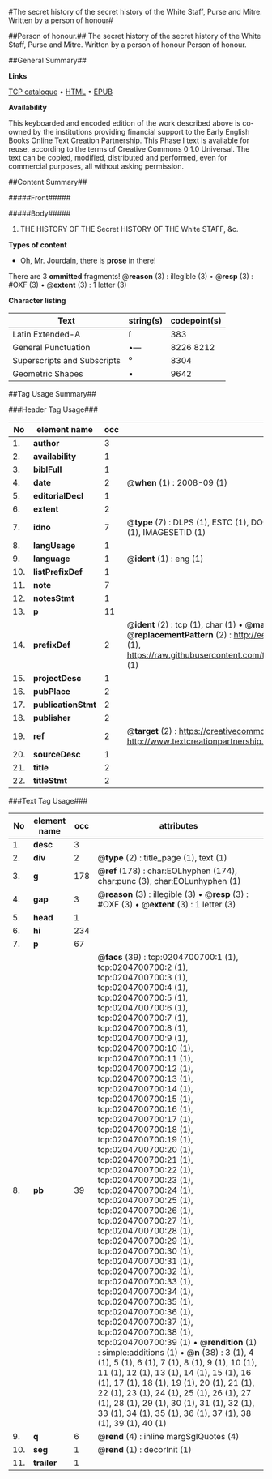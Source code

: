 #The secret history of the secret history of the White Staff, Purse and Mitre. Written by a person of honour#

##Person of honour.##
The secret history of the secret history of the White Staff, Purse and Mitre. Written by a person of honour
Person of honour.

##General Summary##

**Links**

[TCP catalogue](http://www.ota.ox.ac.uk/tcp/)  • 
[HTML](http://tei.it.ox.ac.uk/tcp/Texts-HTML/free/004/004834126.html)  • 
[EPUB](http://tei.it.ox.ac.uk/tcp/Texts-EPUB/free/004/004834126.epub)

**Availability**

This keyboarded and encoded edition of the
	       work described above is co-owned by the institutions
	       providing financial support to the Early English Books
	       Online Text Creation Partnership. This Phase I text is
	       available for reuse, according to the terms of Creative
	       Commons 0 1.0 Universal. The text can be copied,
	       modified, distributed and performed, even for
	       commercial purposes, all without asking permission.


##Content Summary##

#####Front#####

#####Body#####

1. THE HISTORY OF THE Secret HISTORY OF THE White STAFF, &c.

**Types of content**

  * Oh, Mr. Jourdain, there is **prose** in there!

There are 3 **ommitted** fragments! 
 @__reason__ (3) : illegible (3)  •  @__resp__ (3) : #OXF (3)  •  @__extent__ (3) : 1 letter (3)

**Character listing**


|Text|string(s)|codepoint(s)|
|---|---|---|
|Latin Extended-A|ſ|383|
|General Punctuation|•—|8226 8212|
|Superscripts             and Subscripts|⁰|8304|
|Geometric Shapes|▪|9642|

##Tag Usage Summary##

###Header Tag Usage###

|No|element name|occ|attributes|
|---|---|---|---|
|1.|__author__|3||
|2.|__availability__|1||
|3.|__biblFull__|1||
|4.|__date__|2| @__when__ (1) : 2008-09 (1)|
|5.|__editorialDecl__|1||
|6.|__extent__|2||
|7.|__idno__|7| @__type__ (7) : DLPS (1), ESTC (1), DOCNO (1), TCP (1), GALEDOCNO (1), CONTENTSET (1), IMAGESETID (1)|
|8.|__langUsage__|1||
|9.|__language__|1| @__ident__ (1) : eng (1)|
|10.|__listPrefixDef__|1||
|11.|__note__|7||
|12.|__notesStmt__|1||
|13.|__p__|11||
|14.|__prefixDef__|2| @__ident__ (2) : tcp (1), char (1)  •  @__matchPattern__ (2) : ([0-9\-]+):([0-9IVX]+) (1), (.+) (1)  •  @__replacementPattern__ (2) : http://eebo.chadwyck.com/downloadtiff?vid=$1&page=$2 (1), https://raw.githubusercontent.com/textcreationpartnership/Texts/master/tcpchars.xml#$1 (1)|
|15.|__projectDesc__|1||
|16.|__pubPlace__|2||
|17.|__publicationStmt__|2||
|18.|__publisher__|2||
|19.|__ref__|2| @__target__ (2) : https://creativecommons.org/publicdomain/zero/1.0/ (1), http://www.textcreationpartnership.org/docs/. (1)|
|20.|__sourceDesc__|1||
|21.|__title__|2||
|22.|__titleStmt__|2||


###Text Tag Usage###

|No|element name|occ|attributes|
|---|---|---|---|
|1.|__desc__|3||
|2.|__div__|2| @__type__ (2) : title_page (1), text (1)|
|3.|__g__|178| @__ref__ (178) : char:EOLhyphen (174), char:punc (3), char:EOLunhyphen (1)|
|4.|__gap__|3| @__reason__ (3) : illegible (3)  •  @__resp__ (3) : #OXF (3)  •  @__extent__ (3) : 1 letter (3)|
|5.|__head__|1||
|6.|__hi__|234||
|7.|__p__|67||
|8.|__pb__|39| @__facs__ (39) : tcp:0204700700:1 (1), tcp:0204700700:2 (1), tcp:0204700700:3 (1), tcp:0204700700:4 (1), tcp:0204700700:5 (1), tcp:0204700700:6 (1), tcp:0204700700:7 (1), tcp:0204700700:8 (1), tcp:0204700700:9 (1), tcp:0204700700:10 (1), tcp:0204700700:11 (1), tcp:0204700700:12 (1), tcp:0204700700:13 (1), tcp:0204700700:14 (1), tcp:0204700700:15 (1), tcp:0204700700:16 (1), tcp:0204700700:17 (1), tcp:0204700700:18 (1), tcp:0204700700:19 (1), tcp:0204700700:20 (1), tcp:0204700700:21 (1), tcp:0204700700:22 (1), tcp:0204700700:23 (1), tcp:0204700700:24 (1), tcp:0204700700:25 (1), tcp:0204700700:26 (1), tcp:0204700700:27 (1), tcp:0204700700:28 (1), tcp:0204700700:29 (1), tcp:0204700700:30 (1), tcp:0204700700:31 (1), tcp:0204700700:32 (1), tcp:0204700700:33 (1), tcp:0204700700:34 (1), tcp:0204700700:35 (1), tcp:0204700700:36 (1), tcp:0204700700:37 (1), tcp:0204700700:38 (1), tcp:0204700700:39 (1)  •  @__rendition__ (1) : simple:additions (1)  •  @__n__ (38) : 3 (1), 4 (1), 5 (1), 6 (1), 7 (1), 8 (1), 9 (1), 10 (1), 11 (1), 12 (1), 13 (1), 14 (1), 15 (1), 16 (1), 17 (1), 18 (1), 19 (1), 20 (1), 21 (1), 22 (1), 23 (1), 24 (1), 25 (1), 26 (1), 27 (1), 28 (1), 29 (1), 30 (1), 31 (1), 32 (1), 33 (1), 34 (1), 35 (1), 36 (1), 37 (1), 38 (1), 39 (1), 40 (1)|
|9.|__q__|6| @__rend__ (4) : inline margSglQuotes (4)|
|10.|__seg__|1| @__rend__ (1) : decorInit (1)|
|11.|__trailer__|1||
